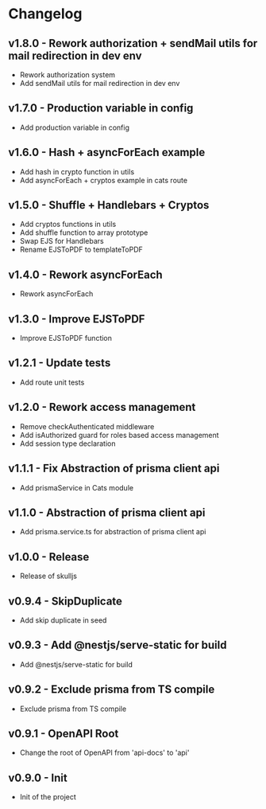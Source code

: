 # Changelog

## v1.8.0 - Rework authorization + sendMail utils for mail redirection in dev env

- Rework authorization system
- Add sendMail utils for mail redirection in dev env

## v1.7.0 - Production variable in config

- Add production variable in config

## v1.6.0 - Hash + asyncForEach example

- Add hash in crypto function in utils
- Add asyncForEach + cryptos example in cats route

## v1.5.0 - Shuffle + Handlebars + Cryptos

- Add cryptos functions in utils
- Add shuffle function to array prototype
- Swap EJS for Handlebars
- Rename EJSToPDF to templateToPDF

## v1.4.0 - Rework asyncForEach

- Rework asyncForEach

## v1.3.0 - Improve EJSToPDF

- Improve EJSToPDF function

## v1.2.1 - Update tests

- Add route unit tests

## v1.2.0 - Rework access management

- Remove checkAuthenticated middleware
- Add isAuthorized guard for roles based access management
- Add session type declaration

## v1.1.1 - Fix Abstraction of prisma client api

- Add prismaService in Cats module

## v1.1.0 - Abstraction of prisma client api

- Add prisma.service.ts for abstraction of prisma client api

## v1.0.0 - Release

- Release of skulljs

## v0.9.4 - SkipDuplicate

- Add skip duplicate in seed

## v0.9.3 - Add @nestjs/serve-static for build

- Add @nestjs/serve-static for build

## v0.9.2 - Exclude prisma from TS compile

- Exclude prisma from TS compile

## v0.9.1 - OpenAPI Root

- Change the root of OpenAPI from 'api-docs' to 'api'

## v0.9.0 - Init

- Init of the project
